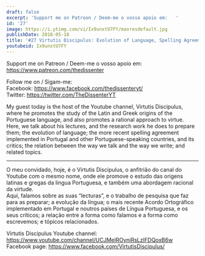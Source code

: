 ```yaml
---
draft: false
excerpt: 'Support me on Patreon / Deem-me o vosso apoio em:   '
id: '27'
image: https://i.ytimg.com/vi/Ix9unxtU7FY/maxresdefault.jpg
publishDate: 2018-05-18
title: '#27 Virtutis Discipulus: Evolution of Language, Spelling Agreements, Virtue'
youtubeid: Ix9unxtU7FY
---
```

<div class="timelinks">

Support me on Patreon / Deem-me o vosso apoio em:   
https://www.patreon.com/thedissenter

Follow me on / Sigam-me:  
Facebook: https://www.facebook.com/thedissenteryt/  
Twitter: https://twitter.com/TheDissenterYT

My guest today is the host of the Youtube channel, Virtutis Discipulus, where he promotes the study of the Latin and Greek origins of the Portuguese language, and also promotes a rational approach to virtue.  
Here, we talk about his lectures, and the research work he does to prepare them; the evolution of language; the more recent spelling agreement implemented in Portugal and other Portuguese-speaking countries, and its critics; the relation between the way we talk and the way we write; and related topics.

---

O meu convidado, hoje, é o Virtutis Discipulus, o anfitrião do canal do Youtube com o mesmo nome, onde ele promove o estudo das origens latinas e gregas da língua Portuguesa, e também uma abordagem racional da virtude.  
Aqui, falamos sobre as suas “lecturas”, e o trabalho de pesquisa que faz para as preparar; a evolução da língua; o mais recente Acordo Ortográfico implementado em Portugal e noutros países de Língua Portuguesa, e os seus críticos; a relação entre a forma como falamos e a forma como escrevemos; e tópicos relacionados.

Virtutis Discipulus Youtube channel: https://www.youtube.com/channel/UCJMeIROyniRsLzIFDQoxB6w  
Facebook page: https://www.facebook.com/VirtutisDiscipulus/</div>

